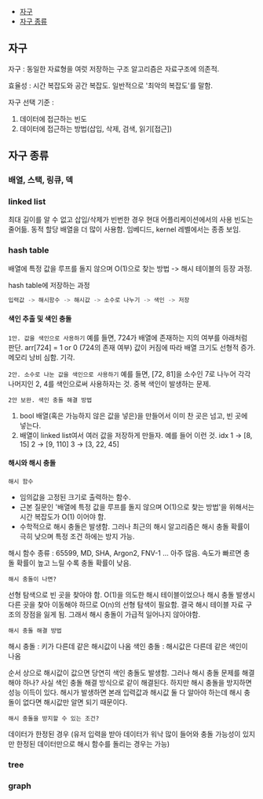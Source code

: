

<!-- toc -->

- [자구](#%EC%9E%90%EA%B5%AC)
- [자구 종류](#%EC%9E%90%EA%B5%AC-%EC%A2%85%EB%A5%98)

<!-- tocstop -->

## 자구

자구 : 동일한 자료형을 여럿 저장하는 구조
알고리즘은 자료구조에 의존적.

효율성 : 시간 복잡도와 공간 복잡도. 일반적으로 '최악의 복잡도'를 말함.

자구 선택 기준 :

1. 데이터에 접근하는 빈도
2. 데이터에 접근하는 방법(삽입, 삭제, 검색, 읽기[접근])

## 자구 종류

### 배열, 스택, 링큐, 덱

### linked list

최대 길이를 알 수 없고 삽입/삭제가 빈번한 경우
현대 어플리케이션에서의 사용 빈도는 줄어듦. 동적 할당 배열을 더 많이 사용함.
임베디드, kernel 레벨에서는 종종 보임.

### hash table

배열에 특정 값을 루프를 돌지 않으며 O(1)으로 찾는 방법 -> 해시 테이블의 등장 과정.

hash table에 저장하는 과정

```c
입력값 -> 해시함수 -> 해시값 -> 소수로 나누기 -> 색인 -> 저장
```

#### 색인 추출 및 색인 충돌

`1안. 값을 색인으로 사용하기`
예를 들면, 724가 배열에 존재하는 지의 여부를 아래처럼 판단.
arr[724] = 1 or 0 (724의 존재 여부)
값이 커짐에 따라 배열 크기도 선형적 증가.
메모리 낭비 심함. 기각.

`2안. 소수로 나눈 값을 색인으로 사용하기`
예를 들면, [72, 81]을 소수인 7로 나누어 각각 나머지인 2, 4를 색인으로써 사용하자는 것.
중복 색인이 발생하는 문제.

`2안 보완. 색인 충돌 해결 방법`

1. bool 배열(혹은 가능하지 않은 값을 넣은)을 만들어서 이미 찬 곳은 넘고, 빈 곳에 넣는다.
2. 배열이 linked list여서 여러 값을 저장하게 만들자.
   예를 들어 이런 것.
   idx
   1 -> [8, 15]
   2 -> [9, 110]
   3 -> [3, 22, 45]

#### 해시와 해시 충돌

`해시 함수`

-   임의값을 고정된 크기로 출력하는 함수.
-   근본 질문인 '배열에 특정 값을 루프를 돌지 않으며 O(1)으로 찾는 방법'을 위해서는 시간 복잡도가 O(1) 이어야 함.
-   수학적으로 해시 충돌은 발생함. 그러나 최근의 해시 알고리즘은 해시 충돌 확률이 극히 낮으며 특정 조건 하에는 방지 가능.

해시 함수 종류 : 65599, MD, SHA, Argon2, FNV-1 ... 아주 많음. 속도가 빠르면 충돌 확률이 높고 느릴 수록 충돌 확률이 낮음.

`해시 충돌이 나면?`

선형 탐색으로 빈 곳을 찾아야 함. O(1)을 의도한 해시 테이블이었으나 해시 충돌 발생시 다른 곳을 찾아 이동해야 하므로 O(n)의 선형 탐색이 필요함. 결국 해시 테이블 자료 구조의 장점을 잃게 됨. 그래서 해시 충돌이 가급적 일어나지 않아야함.

`해시 충돌 해결 방법`

해시 충돌 : 키가 다른데 같은 해시값이 나옴
색인 충돌 : 해시값은 다른데 같은 색인이 나옴

순서 상으로 해시값이 값으면 당연히 색인 충돌도 발생함.
그러나 해시 충돌 문제를 해결해야 하나? 사실 색인 충돌 해결 방식으로 같이 해결된다.
하지만 해시 충돌을 방지하면 성능 이득이 있다. 해시가 발생하면 본래 입력값과 해시값 둘 다 알아야 하는데 해시 충돌이 없다면 해시값만 알면 되기 때문이다.

`해시 충돌을 방지할 수 있는 조건?`

데이터가 한정된 경우 (유저 입력을 받아 데이터가 워낙 많이 들어와 충돌 가능성이 있지만 한정된 데이터만으로 해시 함수를 돌리는 경우는 가능)

### tree

### graph
